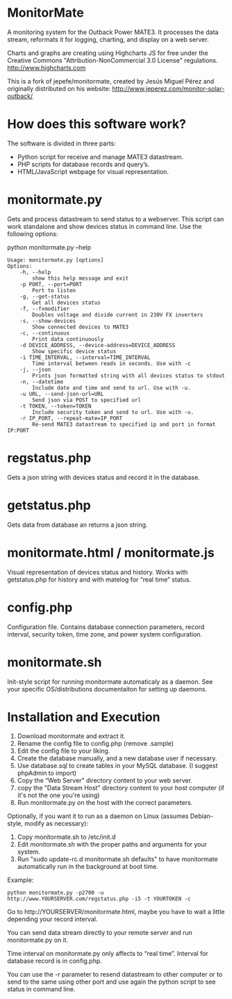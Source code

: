MonitorMate
===========

A monitoring system for the Outback Power MATE3. It processes the data stream, reformats it for logging, charting, and display on a web server.

Charts and graphs are creating using Highcharts JS for free under the Creative Commons "Attribution-NonCommercial 3.0 License" regulations. http://www.highcharts.com

This is a fork of jepefe/monitormate, created by Jesús Miguel Pérez and originally distributed on his website: http://www.jeperez.com/monitor-solar-outback/ 

How does this software work?
===========
The software is divided in three parts:

- Python script for receive and manage MATE3 datastream.
- PHP scripts for database records and query’s.
- HTML/JavaScript webpage for visual representation.


monitormate.py
===========
Gets and process datastream to send status to a webserver. This script can work standalone and show devices status in command line. Use the following options:

python monitormate.py –help

	Usage: monitormate.py [options]
	Options:
		-h, --help
			show this help message and exit
		-p PORT, --port=PORT
			Port to listen
		-g, --get-status
			Get all devices status
		-f, --fxmodifier
			Doubles voltage and divide current in 230V FX inverters
		-s, --show-devices
			Show connected devices to MATE3
		-c, --continuous
			Print data continuously
		-d DEVICE_ADDRESS, --device-address=DEVICE_ADDRESS
			Show specific device status
		-i TIME_INTERVAL, --interval=TIME_INTERVAL
			Time interval between reads in seconds. Use with -c
		-j, --json
			Prints json formatted string with all devices status to stdout
		-n, --datetime
			Include date and time and send to url. Use with -u.
		-u URL, --send-json-url=URL
			Send json via POST to specified url
		-t TOKEN, --token=TOKEN
			Include security token and send to url. Use with -u.
		-r IP_PORT, --repeat-mate=IP_PORT
			Re-send MATE3 datastream to specified ip and port in format IP:PORT

 
regstatus.php
===========
Gets a json string with devices status and record it in the database.


getstatus.php
===========
Gets data from database an returns a json string.


monitormate.html / monitormate.js
===========
Visual representation of devices status and history. Works with getstatus.php for history and with matelog for “real time” status.


config.php
===========
Configuration file. Contains database connection parameters, record interval, security token, time zone, and power system configuration.


monitormate.sh
===========
Init-style script for running monitormate automaticaly as a daemon. See your specific OS/distributions documentaiton for setting up daemons.


Installation and Execution
===========

1. Download monitormate and extract it.
2. Rename the config file to config.php (remove .sample)
2. Edit the config file to your liking.
3. Create the database manually, and a new database user if necessary.
4. Use database.sql to create tables in your MySQL database. (I suggest phpAdmin to import)
5. Copy the “Web Server” directory content to your web server.
6. copy the "Data Stream Host" directory content to your host computer (if it's not the one you're using)
7. Run monitormate.py on the host with the correct parameters.

Optionally, if you want it to run as a daemon on Linux (assumes Debian-style, modify as necessary):

1. Copy monitormate.sh to /etc/init.d
2. Edit monitormate.sh with the proper paths and arguments for your system.
3. Run "sudo update-rc.d monitormate.sh defaults" to have monitormate automatically run in the background at boot time.

Example:

	python monitormate.py -p2700 -u http://www.YOURSERVER.com/regstatus.php -i5 -t YOURTOKEN -c

Go to  http://YOURSERVER/monitormate.html, maybe you have to wait a little depending your record interval.

You can send data stream directly to your remote server and run monitormate.py on it.

Time interval on monitormate.py only affects to “real time”. Interval for database record is in config.php.

You can use the -r parameter to resend datastream to other computer or to send to the same using other port and use again the python script to see status in command line.
